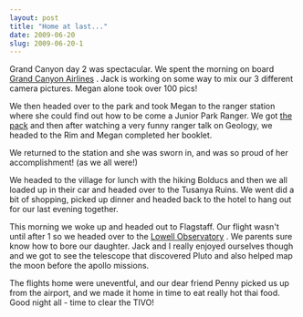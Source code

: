 ```yaml
---
layout: post
title: "Home at last..."
date: 2009-06-20
slug: 2009-06-20-1
---
```


Grand Canyon day 2 was spectacular.  We spent the morning on board  [Grand Canyon Airlines](http://www.grandcanyonairlines.com/) .  Jack is working on some way to mix our 3 different camera pictures.  Megan alone took over 100 pics!

We then headed over to the park and took Megan to the ranger station where she could find out how to be come a Junior Park Ranger.  We got [ the pack](http://www.nps.gov/grca/forkids/beajuniorranger.htm)   and then after watching a very funny ranger talk on Geology, we headed to the Rim and Megan completed her booklet. 

We returned to the station and she was sworn in, and was so proud of her accomplishment! (as we all were!)

We headed to the village for lunch with the hiking Bolducs and then we all loaded up in their car and headed over to the Tusanya Ruins.  We went did a bit of shopping, picked up dinner and headed back to the hotel to hang out for our last evening together.  

This morning we woke up and headed out to Flagstaff.  Our flight wasn&apos;t until after 1 so we headed over to the  [Lowell Observatory](http://www.lowell.edu/) .  We parents sure know how to bore our daughter.  Jack and I really enjoyed ourselves though and we got to see the telescope that discovered Pluto and also helped map the moon before the apollo missions.

The flights home were uneventful, and our dear friend Penny picked us up from the airport, and we made it home in time to eat really hot thai food.  Good night all - time to clear the TIVO!


